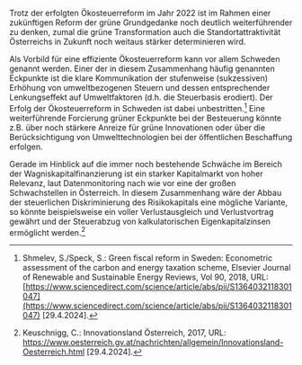 Trotz der erfolgten Ökosteuerreform im Jahr 2022 ist im Rahmen einer
zukünftigen Reform der grüne Grundgedanke noch deutlich weiterführender
zu denken, zumal die grüne Transformation auch die Standortattraktivität
Österreichs in Zukunft noch weitaus stärker determinieren wird.

Als Vorbild für eine effiziente Ökosteuerreform kann vor allem Schweden
genannt werden. Einer der in diesem Zusammenhang häufig genannten
Eckpunkte ist die klare Kommunikation der stufenweise (sukzessiven)
Erhöhung von umweltbezogenen Steuern und dessen entsprechender
Lenkungseffekt auf Umweltfaktoren (d.h. die Steuerbasis erodiert). Der
Erfolg der Ökosteuerreform in Schweden ist dabei unbestritten.[^1] Eine
weiterführende Forcierung grüner Eckpunkte bei der Besteuerung könnte
z.B. über noch stärkere Anreize für grüne Innovationen oder über die
Berücksichtigung von Umwelttechnologien bei der öffentlichen Beschaffung
erfolgen.

Gerade im Hinblick auf die immer noch bestehende Schwäche im Bereich der
Wagniskapitalfinanzierung ist ein starker Kapitalmarkt von hoher
Relevanz, laut Datenmonitoring nach wie vor eine der großen
Schwachstellen in Österreich. In diesem Zusammenhang wäre der Abbau der
steuerlichen Diskriminierung des Risikokapitals eine mögliche Variante,
so könnte beispielsweise ein voller Verlustausgleich und Verlustvortrag
gewährt und der Steuerabzug von kalkulatorischen Eigenkapitalzinsen
ermöglicht werden.[^2]

[^1]: Shmelev, S./Speck, S.: Green fiscal reform in Sweden: Econometric
    assessment of the carbon and energy taxation scheme, Elsevier
    Journal of Renewable and Sustainable Energy Reviews, Vol 90, 2018,
    URL:[https://www.sciencedirect.com/science/article/abs/pii/S1364032118301047](https://www.sciencedirect.com/science/article/abs/pii/S1364032118301047)
    \[29.4.2024\].

[^2]: Keuschnigg, C.: Innovationsland Österreich, 2017, URL:
    <https://www.oesterreich.gv.at/nachrichten/allgemein/Innovationsland-Oesterreich.html>
    \[29.4.2024\].
